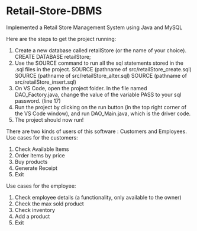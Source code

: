 # Retail-Store-DBMS
Implemented a Retail Store Management System using Java and MySQL

Here are the steps to get the project running:
1. Create a new database called retailStore (or the name of your choice).
CREATE DATABASE retailStore;
2. Use the SOURCE command to run all the sql statements stored in the .sql files in the
project.
SOURCE (pathname of src/retailStore_create.sql)
SOURCE (pathname of src/retailStore_alter.sql)
SOURCE (pathname of src/retailStore_insert.sql)
3. On VS Code, open the project folder. In the file named DAO_Factory.java, change the
value of the variable PASS to your sql password. (line 17)
4. Run the project by clicking on the run button (in the top right corner of the VS Code
window), and run DAO_Main.java, which is the driver code.
5. The project should now run!

There are two kinds of users of this software : Customers and Employees.\
Use cases for the customers:
1) Check Available Items
2) Order items by price
3) Buy products
4) Generate Receipt
5) Exit

Use cases for the employee:
1) Check employee details  (a functionality, only available to the owner)
2) Check the max sold product
3) Check inventory
4) Add a product
5) Exit
